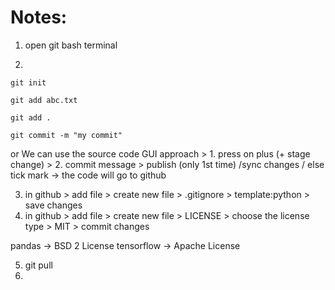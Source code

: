 # Notes:

1. open git bash terminal

2.  
```
git init
```

```
git add abc.txt

git add .
```

```
git commit -m "my commit"
```

or
We can use the source code GUI approach > 1. press on plus (+ stage change) > 2. commit message > publish (only 1st time) /sync changes / else tick mark -> the code will go to github 


3. in github > add file > create new file > .gitignore > template:python > save changes
4. in github > add file > create new file > LICENSE > choose the license type > MIT > commit changes

pandas -> BSD 2 License
tensorflow -> Apache License

5. git pull
6. 
